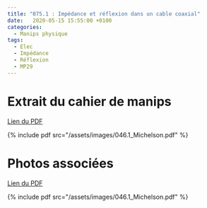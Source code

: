 ```yaml
---
title: "075.1 : Impédance et réflexion dans un cable coaxial"
date:   2020-05-15 15:55:00 +0100
categories:
  - Manips physique
tags:
  - Elec
  - Impédance
  - Réflexion
  - MP29
---
```


# Extrait du cahier de manips

[Lien du PDF](/assets/images/046.1_Michelson.pdf)

{% include pdf src="/assets/images/046.1_Michelson.pdf" %}

# Photos associées

[Lien du PDF](/assets/images/046.1_Michelson.pdf)

{% include pdf src="/assets/images/046.1_Michelson.pdf" %}
